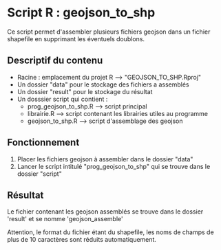 # Script R : geojson_to_shp

Ce script permet d'assembler plusieurs fichiers geojson dans un fichier shapefile en supprimant les éventuels doublons.

## Descriptif du contenu

* Racine : emplacement du projet R --> "GEOJSON_TO_SHP.Rproj"
* Un dossier "data" pour le stockage des fichiers a assemblés
* Un dossier "result" pour le stockage du résultat
* Un dosssier script qui contient :
  * prog_geojson_to_shp.R --> script principal
  * librairie.R --> script contenant les librairies utiles au programme
  * geojson_to_shp.R --> script d'assemblage des geojson

## Fonctionnement

1. Placer les fichiers geojson à assembler dans le dossier "data"
2. Lancer le script intitulé "prog_geojson_to_shp" qui se trouve dans le dossier "script"

## Résultat

Le fichier contenant les geojson assemblés se trouve dans le dossier 'result' et se nomme 'geojson_assemble'

Attention, le format du fichier étant du shapefile, les noms de champs de plus de 10 caractères sont réduits automatiquement.

